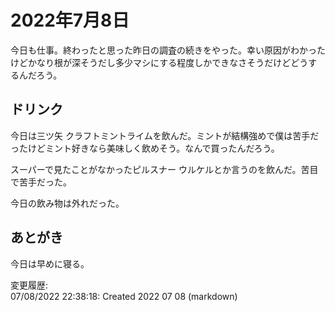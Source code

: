 # 2022年7月8日

今日も仕事。終わったと思った昨日の調査の続きをやった。幸い原因がわかったけどかなり根が深そうだし多少マシにする程度しかできなさそうだけどどうするんだろう。

## ドリンク

今日は三ツ矢 クラフトミントライムを飲んだ。ミントが結構強めで僕は苦手だったけどミント好きなら美味しく飲めそう。なんで買ったんだろう。

スーパーで見たことがなかったピルスナー ウルケルとか言うのを飲んだ。苦目で苦手だった。

今日の飲み物は外れだった。

## あとがき

今日は早めに寝る。

変更履歴:  
07/08/2022 22:38:18: Created 2022 07 08 (markdown)  

